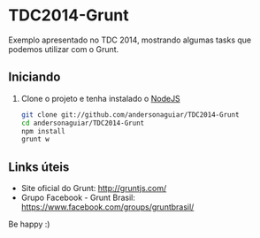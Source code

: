 TDC2014-Grunt
=============

Exemplo apresentado no TDC 2014, mostrando algumas tasks que podemos utilizar com o Grunt.

## Iniciando

1. Clone o projeto e tenha instalado o [NodeJS](http://nodejs.org/)

	``` bash
	git clone git://github.com/andersonaguiar/TDC2014-Grunt
	cd andersonaguiar/TDC2014-Grunt
	npm install
	grunt w
	```

## Links úteis

- Site oficial do Grunt: http://gruntjs.com/
- Grupo Facebook - Grunt Brasil: https://www.facebook.com/groups/gruntbrasil/


Be happy :)
